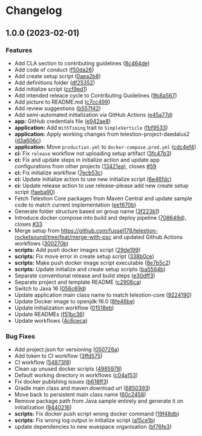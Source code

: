 # Changelog

## 1.0.0 (2023-02-01)


### Features

* Add CLA section to contributing guidelines ([8c464de](https://github.com/wuespace/telestion-project-template/commit/8c464de6d46b29b7a809772076cb329750c9071b))
* Add code of conduct ([f50da26](https://github.com/wuespace/telestion-project-template/commit/f50da2630e403eefae36882f4859ea874eeb44f1))
* Add create setup script ([0aea2b8](https://github.com/wuespace/telestion-project-template/commit/0aea2b800f7d469d426fe453b80ebb8e85b7c278))
* Add definitions folder ([df25352](https://github.com/wuespace/telestion-project-template/commit/df25352286916c9d880e926073ac971e5566eee4))
* Add initialize script ([ccf9ed1](https://github.com/wuespace/telestion-project-template/commit/ccf9ed1683190835d6d32d4aea90141444e366c5))
* Add intended releace cycle to Contributing Guidelines ([9b8a567](https://github.com/wuespace/telestion-project-template/commit/9b8a5675504845a81ff9138bf44a986b2b9b931f))
* Add picture to README.md ([c7cc499](https://github.com/wuespace/telestion-project-template/commit/c7cc4991477d6c1f46cfc93faee2d8a0e5f249a7))
* Add review suggestions ([b557f42](https://github.com/wuespace/telestion-project-template/commit/b557f42f81d50a1f13cee5bd0a1aab333ee1bc77))
* Add semi-automated initialization via GitHub Actions ([e45a77d](https://github.com/wuespace/telestion-project-template/commit/e45a77d9a432b6099a3d62e2dd7d1c8a41f2eb42))
* **app:** GitHub credentials file ([e942ae8](https://github.com/wuespace/telestion-project-template/commit/e942ae894e1b77bcf4e9fa719fb74a8543433aef))
* **application:** Add `WithTiming` trait to `SimpleVerticle` ([fbf9533](https://github.com/wuespace/telestion-project-template/commit/fbf953391f99e2fd80b7d2b0aa77eaeeb15ba200))
* **application:** Apply working changes from telestion-project-daedalus2 ([d3a606c](https://github.com/wuespace/telestion-project-template/commit/d3a606c18a76e77f47d914238fd7cbcd1a3d4c4c))
* **application:** Move `production.yml` to `docker-compose.prod.yml` ([cdc4ef4](https://github.com/wuespace/telestion-project-template/commit/cdc4ef42a11fb71bf58744de17548ad74bfe5cdd))
* **ci:** Fix `release` workflow not uploading setup artifact ([3fc47b3](https://github.com/wuespace/telestion-project-template/commit/3fc47b3c51f896c517de09f1b5d7d4dbca1fc26d))
* **ci:** Fix and update steps in initialize action and update app configurations from other projects ([13421ea](https://github.com/wuespace/telestion-project-template/commit/13421eaba1a1d0ab5f8bdcdb7ebdc39048903aa9)), closes [#59](https://github.com/wuespace/telestion-project-template/issues/59)
* **ci:** Fix initialize workflow ([7ecb53c](https://github.com/wuespace/telestion-project-template/commit/7ecb53cd52f394635547ea2a30ae9656576306da))
* **ci:** Update initialize action to use new initialize script ([6e46fdc](https://github.com/wuespace/telestion-project-template/commit/6e46fdce576ee4b5cef90faa6439420fd3d6e281))
* **ci:** Update release action to use release-please add new create setup script ([faeba90](https://github.com/wuespace/telestion-project-template/commit/faeba909cdbac097c027995b197f431e45decd34))
* Fetch Telestion Core packages from Maven Central and update sample code to match current implementation ([ee1670b](https://github.com/wuespace/telestion-project-template/commit/ee1670b44dbbb47cd8954fe393df939c73c8b676))
* Generate folder structure based on group name ([3f223b1](https://github.com/wuespace/telestion-project-template/commit/3f223b18db93fde76b0206e7fd7ca12cc7f9ed0f))
* Introduce docker compose into build and deploy pipeline ([708649d](https://github.com/wuespace/telestion-project-template/commit/708649d1fbfbf67e5f86cfa1f5ba673907789d94)), closes [#33](https://github.com/wuespace/telestion-project-template/issues/33)
* Merge setup from https://github.com/fussel178/telestion-rocketsound/tree/feat/merge-with-psc and updated Github Actions workflows ([300270b](https://github.com/wuespace/telestion-project-template/commit/300270bb71346217bd82a7d5f6f450ef375487c7))
* **scripts:** Add push docker images script ([29de199](https://github.com/wuespace/telestion-project-template/commit/29de1994ad2c672f1582f2ed408f543b79308062))
* **scripts:** Fix move error in create setup script ([338b0ce](https://github.com/wuespace/telestion-project-template/commit/338b0cec7940c0727414ba80b657e27c48c95355))
* **scripts:** Make push docker image script executable ([8e7b5c2](https://github.com/wuespace/telestion-project-template/commit/8e7b5c233042491132882415bed71716bdaf6a55))
* **scripts:** Update initialize and create setup scripts ([ba5564b](https://github.com/wuespace/telestion-project-template/commit/ba5564b621d70363e395c729fe45ca7b02790b76))
* Separate conventional release and build steps ([e30dff3](https://github.com/wuespace/telestion-project-template/commit/e30dff30c5e560a094baef346879cf56910285e0))
* Separate project and template README ([c2906ca](https://github.com/wuespace/telestion-project-template/commit/c2906ca8466c8930b1b6a335f3da7301ad7f31e4))
* Switch to Java 16 ([056c69d](https://github.com/wuespace/telestion-project-template/commit/056c69d43ea75c688ee40cec60496c298d020b65))
* Update application main class name to match telestion-core ([9224190](https://github.com/wuespace/telestion-project-template/commit/922419038159664a097091d2fdf4c95bab37c5e2))
* Update Docker image to openjdk:16.0 ([8fe46be](https://github.com/wuespace/telestion-project-template/commit/8fe46be4017c6263baf0d86a2bcc7a22db380137))
* Update initialization workflow ([01518eb](https://github.com/wuespace/telestion-project-template/commit/01518ebf66357fdf7360633cea7a776efc03f8bb))
* Update READMEs ([f51bc36](https://github.com/wuespace/telestion-project-template/commit/f51bc36a39505fe459dbb1b8aa97ab6a9de927fd))
* Update workflows ([4c6ceca](https://github.com/wuespace/telestion-project-template/commit/4c6ceca2dd3e6db3d2505234519541cb35faf4c8))


### Bug Fixes

* Add project.json for versioning ([050726a](https://github.com/wuespace/telestion-project-template/commit/050726a85f869eeffbfedfc973ba8bb60ec3aebb))
* Add token to CI workflow ([3ffd575](https://github.com/wuespace/telestion-project-template/commit/3ffd5753d63535cf76db0b5f58b34ada1d2b0f4b))
* CI workflow ([54873f8](https://github.com/wuespace/telestion-project-template/commit/54873f830e7affadadb7c490bc53aeb965450655))
* Clean up unused docker scripts ([4985978](https://github.com/wuespace/telestion-project-template/commit/49859788f5becacadea93ddb36788dd5e5358adc))
* Default working directory in workflows ([c04a153](https://github.com/wuespace/telestion-project-template/commit/c04a1537faac5883b94a49187e7af3d005efcb09))
* Fix docker publshing issues ([b618ff3](https://github.com/wuespace/telestion-project-template/commit/b618ff3896d2063c85f01a519856c6e1cd8a6a17))
* Gradle main class and maven download url ([6850393](https://github.com/wuespace/telestion-project-template/commit/685039398149b63c0e79260e25722e554005bccb))
* Move back to persistent main class name ([60c2458](https://github.com/wuespace/telestion-project-template/commit/60c2458e5b0f67e77e2dd9e84359cc41d3b35536))
* Remove package path from Java sample entirely and generate it on initialization ([9440216](https://github.com/wuespace/telestion-project-template/commit/944021670ab0897837bd04f304538ce0cc2538ac))
* **scripts:** Fix docker push script wrong docker command ([19f48db](https://github.com/wuespace/telestion-project-template/commit/19f48db26e15ec2374629d2e1d14feb008d9d2f5))
* **scripts:** Fix wrong log output in initialize script ([a15ce1b](https://github.com/wuespace/telestion-project-template/commit/a15ce1b9e476c0fd01a635fcc62cc0ec13c95d58))
* update dependencies to new wuespace organisation ([bf76fe3](https://github.com/wuespace/telestion-project-template/commit/bf76fe315b8f5c0a1e5e690b52dee9a512cb94cc))
